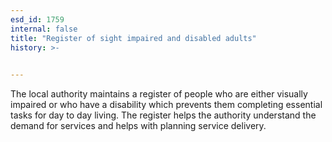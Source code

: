 ```yaml
---
esd_id: 1759
internal: false
title: "Register of sight impaired and disabled adults"
history: >-
  

---
```


The local authority maintains a register of people who are either visually impaired or who have a disability which prevents them completing essential tasks for day to day living.  The register helps the authority understand the demand for services and helps with planning service delivery.

